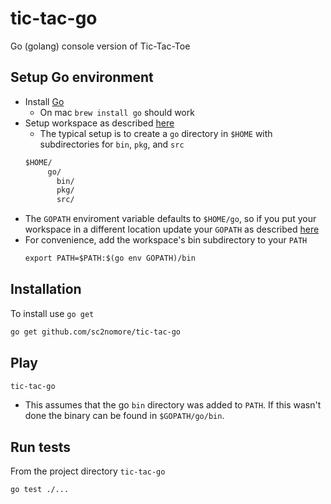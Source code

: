 # tic-tac-go
Go (golang) console version of Tic-Tac-Toe

## Setup Go environment

- Install [Go](https://golang.org/doc/install)
    - On mac `brew install go` should work
- Setup workspace as described [here](https://golang.org/doc/code.html#Workspaces)
    - The typical setup is to create a `go` directory in `$HOME` with subdirectories for 
    `bin`, `pkg`, and `src`
  ```markdown
  $HOME/
       go/
         bin/
         pkg/
         src/
  ```
- The `GOPATH` enviroment variable defaults to `$HOME/go`, so if you put your workspace in a different location update your `GOPATH` as described [here](https://golang.org/doc/code.html#Workspaces)
- For convenience, add the workspace's bin subdirectory to your `PATH`
  ```markdown
  export PATH=$PATH:$(go env GOPATH)/bin
  ```
  
## Installation 
To install use `go get`
```markdown
go get github.com/sc2nomore/tic-tac-go
```

## Play
```markdown
tic-tac-go
```
* This assumes that the go `bin` directory was added to `PATH`. If this wasn't done the binary can be found in `$GOPATH/go/bin`.

## Run tests
From the project directory `tic-tac-go` 
```markdown
go test ./...
```
